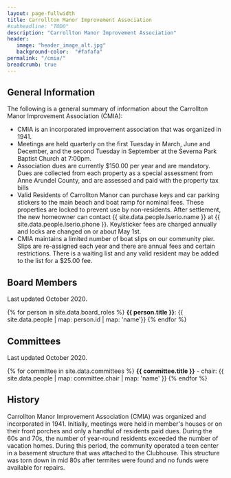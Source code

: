 ```yaml
---
layout: page-fullwidth
title: Carrollton Manor Improvement Association
#subheadline: "TODO"
description: "Carrollton Manor Improvement Association"
header:
   image: "header_image_alt.jpg"
   background-color:  "#fafafa"
permalink: "/cmia/"
breadcrumb: true
---
```


## General Information
The following is a general summary of information about the Carrollton Manor Improvement Association (CMIA):

* CMIA is an incorporated improvement association that was organized in 1941.
* Meetings are held quarterly on the first Tuesday in March, June and December, and the second Tuesday in September at the Severna Park Baptist Church at 7:00pm.
* Association dues are currently $150.00 per year and are mandatory. Dues are collected from each property as a special assessment from Anne Arundel County, and are assessed and paid with the property tax bills
* Valid Residents of Carrollton Manor can purchase keys and car parking stickers to the main beach and boat ramp for nominal fees. These properties are locked to prevent use by non-residents. After settlement, the new homeowner can contact {{ site.data.people.lserio.name }} at {{ site.data.people.lserio.phone }}. Key/sticker fees are charged annually and locks are changed on or about May 1st.
* CMIA maintains a limited number of boat slips on our community pier. Slips are re-assigned each year and there are annual fees and certain restrictions. There is a waiting list and any valid resident may be added to the list for a $25.00 fee. 
 
 
## Board Members
Last updated October 2020.

{% for person in site.data.board_roles %}
**{{ person.title }}**:  {{ site.data.people | map: person.id | map: 'name'}} 
{% endfor %}


## Committees
Last updated October 2020.

{% for committee in site.data.committees %}
**{{ committee.title }}** - chair:  {{ site.data.people | map: committee.chair | map: 'name' }}
{% endfor %}


## History
Carrollton Manor Improvement Association (CMIA) was organized and incorporated in 1941. 
Initially, meetings were held in member's houses or on their front porches and only a handful of residents paid dues. 
During the 60s and 70s, the number of year-round residents exceeded the number of vacation homes. During this period, 
the community operated a teen center in a basement structure that was attached to the Clubhouse. This structure was 
torn down in mid 80s after termites were found and no funds were available for repairs.
  

